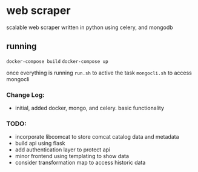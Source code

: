 # web scraper 

scalable web scraper written in python using celery, and mongodb

## running
``` docker-compose build ```
``` docker-compose up ```

once everything is running
``` run.sh ``` to active the task
``` mongocli.sh ``` to access mongocli 

### Change Log:
* initial, added docker, mongo, and celery. basic functionality

### TODO:
* incorporate libcomcat to store comcat catalog data and metadata
* build api using flask
* add authentication layer to protect api
* minor frontend using templating to show data
* consider transformation map to access historic data


